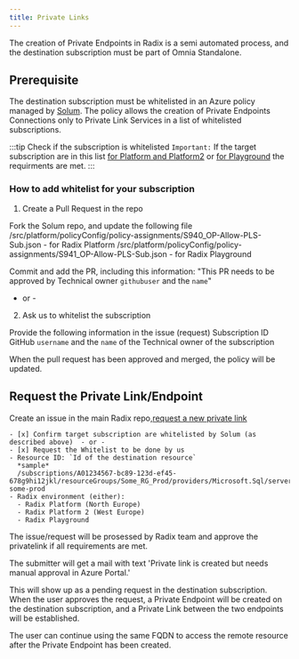 ```yaml
---
title: Private Links
---
```


The creation of Private Endpoints in Radix is a semi automated process, and the destination subscription must be part of Omnia Standalone.

## Prerequisite

The destination subscription must be whitelisted in an Azure policy managed by [Solum](https://github.com/equinor/Solum). The policy allows the creation of Private Endpoints Connections only to Private Link Services in a list of whitelisted subscriptions.

:::tip Check if the subscription is whitelisted
`Important:` If the target subscription are in this list [for Platform and Platform2](https://github.com/equinor/Solum/blob/master/src/platform/policyConfig/policy-assignments/S940_OP-Allow-PLS-Sub.json) or [for Playground](https://github.com/equinor/Solum/blob/master/src/platform/policyConfig/policy-assignments/S941_OP-Allow-PLS-Sub.json) the requirments are met.
:::

### How to add whitelist for your subscription

1. Create a Pull Request in the repo

Fork the Solum repo, and update the following file 
/src/platform/policyConfig/policy-assignments/S940_OP-Allow-PLS-Sub.json - for Radix Platform
/src/platform/policyConfig/policy-assignments/S941_OP-Allow-PLS-Sub.json - for Radix Playground

Commit and add the PR, including this information:
"This PR needs to be approved by Technical owner  `githubuser` and the `name`"

   - or - 
2. Ask us to whitelist the subscription

Provide the following information in the issue (request)
Subscription ID
GitHub `username` and the `name` of the Technical owner of the subscription

When the pull request has been approved and merged, the policy will be updated. 

## Request the Private Link/Endpoint

Create an issue in the main Radix repo,[request a new private link](https://github.com/equinor/radix/issues/new?template=privatelink.yaml)

```
- [x] Confirm target subscription are whitelisted by Solum (as described above)  - or -
- [x] Request the Whitelist to be done by us
- Resource ID: `Id of the destination resource`
  *sample*
  /subscriptions/A01234567-bc89-123d-ef45-678g9hi12jkl/resourceGroups/Some_RG_Prod/providers/Microsoft.Sql/servers/sql-some-prod  
- Radix environment (either):  
  - Radix Platform (North Europe)
  - Radix Platform 2 (West Europe)
  - Radix Playground
```
The issue/request will be prosessed by Radix team and approve the privatelink if all requirements are met.

The submitter will get a mail with text 'Private link is created but needs manual approval in Azure Portal.'

This will show up as a pending request in the destination subscription. When the user approves the request, a Private Endpoint will be created on the destination subscription, and a Private Link between the two endpoints will be established.

The user can continue using the same FQDN to access the remote resource after the Private Endpoint has been created.
